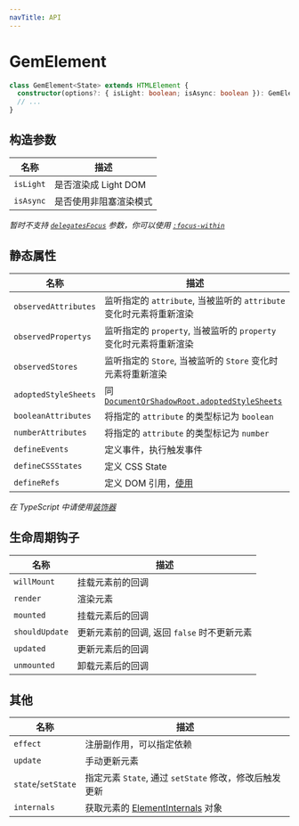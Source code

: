 ```yaml
---
navTitle: API
---
```


# GemElement

```ts
class GemElement<State> extends HTMLElement {
  constructor(options?: { isLight: boolean; isAsync: boolean }): GemElement;
  // ...
}
```

## 构造参数

| 名称      | 描述                   |
| --------- | ---------------------- |
| `isLight` | 是否渲染成 Light DOM   |
| `isAsync` | 是否使用非阻塞渲染模式 |

_暂时不支持 [`delegatesFocus`](https://developer.mozilla.org/en-US/docs/Web/API/Element/attachShadow) 参数，你可以使用 [`:focus-within`](https://developer.mozilla.org/en-US/docs/Web/CSS/:focus-within)_

## 静态属性

| 名称                 | 描述                                                                    |
| -------------------- | ----------------------------------------------------------------------- |
| `observedAttributes` | 监听指定的 `attribute`, 当被监听的 `attribute` 变化时元素将重新渲染     |
| `observedPropertys`  | 监听指定的 `property`, 当被监听的 `property` 变化时元素将重新渲染       |
| `observedStores`     | 监听指定的 `Store`, 当被监听的 `Store` 变化时元素将重新渲染             |
| `adoptedStyleSheets` | 同 [`DocumentOrShadowRoot.adoptedStyleSheets`][1]                       |
| `booleanAttributes`  | 将指定的 `attribute` 的类型标记为 `boolean`                             |
| `numberAttributes`   | 将指定的 `attribute` 的类型标记为 `number`                              |
| `defineEvents`       | 定义事件，执行触发事件                                                  |
| `defineCSSStates`    | 定义 CSS State                                                          |
| `defineRefs`         | 定义 DOM 引用，[使用](../001-guide/002-advance/002-gem-element-more.md) |

[1]: https://developer.mozilla.org/en-US/docs/Web/API/DocumentOrShadowRoot/adoptedStyleSheets

_在 TypeScript 中请使用[装饰器](./007-decorator.md)_

## 生命周期钩子

| 名称           | 描述                                        |
| -------------- | ------------------------------------------- |
| `willMount`    | 挂载元素前的回调                            |
| `render`       | 渲染元素                                    |
| `mounted`      | 挂载元素后的回调                            |
| `shouldUpdate` | 更新元素前的回调, 返回 `false` 时不更新元素 |
| `updated`      | 更新元素后的回调                            |
| `unmounted`    | 卸载元素后的回调                            |

## 其他

| 名称               | 描述                                                   |
| ------------------ | ------------------------------------------------------ |
| `effect`           | 注册副作用，可以指定依赖                               |
| `update`           | 手动更新元素                                           |
| `state`/`setState` | 指定元素 `State`, 通过 `setState` 修改，修改后触发更新 |
| `internals`        | 获取元素的 [ElementInternals][2] 对象                  |

[2]: https://html.spec.whatwg.org/multipage/custom-elements.html#the-elementinternals-interface
